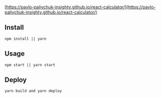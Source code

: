 [https://pavlo-paliychuk-insighty.github.io/react-calculator/](https://pavlo-paliychuk-insighty.github.io/react-calculator/)



Install
---

`npm install || yarn`



Usage
---

`npm start || yarn start`

Deploy
---

`yarn build and yarn deploy`
